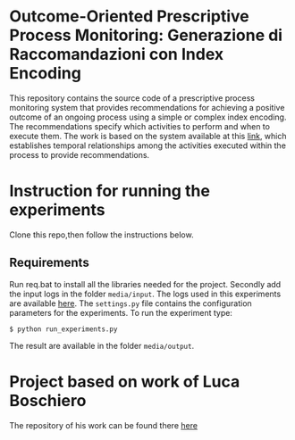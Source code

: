 # Outcome-Oriented Prescriptive Process Monitoring: Generazione di Raccomandazioni con  Index Encoding
This repository contains the source code of a prescriptive process monitoring system that provides recommendations for achieving a positive outcome of an ongoing process using a simple or complex index encoding. The recommendations specify which activities to perform and when to execute them. The work is based on  the system available at this [link](https://github.com/ivanDonadello/temporal-prescriptive-process-monitoring_old.git), which establishes temporal relationships among the activities executed within the process to provide recommendations.

# Instruction for running the experiments
Clone this repo,then follow the instructions below.
## Requirements
Run req.bat to install all the libraries needed for the project.
Secondly add the input logs in the folder <code>media/input</code>. The logs used in this experiments are available [here](https://drive.google.com/file/d/1DDP7OKQhD8cno2tbSpLlIPZ-Mh5y-XUC/view). The <code>settings.py</code> file contains the configuration parameters for the experiments.
To run the experiment type:
```
$ python run_experiments.py
```
The result are available in the folder <code>media/output</code>.

# Project based on work of Luca Boschiero
The repository of his work can be found there [here](https://github.com/lucaboschiero/tesi)